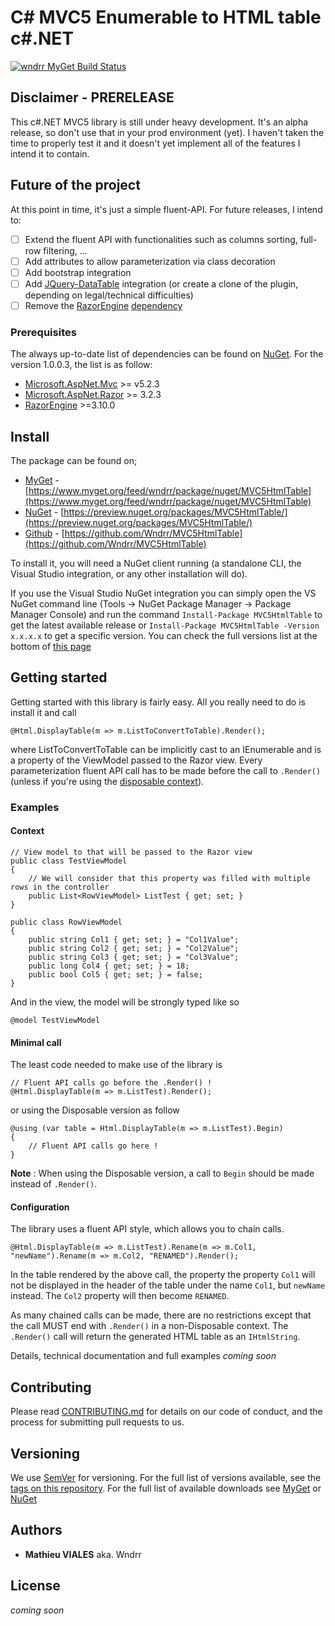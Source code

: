 # C# MVC5 Enumerable to HTML table c#.NET

[![wndrr MyGet Build Status](https://www.myget.org/BuildSource/Badge/wndrr?identifier=22318d40-5a11-4ebf-9fe3-36c2e24e05f5)](https://www.myget.org/)

## Disclaimer - PRERELEASE

This c#.NET MVC5 library is still under heavy development. It's an alpha release, so don't use that in your prod environment (yet).  I haven't taken the time to properly test it and it doesn't yet implement all of the features I intend it to contain.

## Future of the project

At this point in time, it's just a simple fluent-API. For future releases, I intend to:
- [ ] Extend the fluent API with functionalities such as columns sorting, full-row filtering, ...
- [ ] Add attributes to allow parameterization via class decoration
- [ ] Add bootstrap integration
- [ ] Add [JQuery-DataTable](https://datatables.net/) integration (or create a clone of the plugin, depending on legal/technical difficulties)
- [ ] Remove the [RazorEngine](https://preview.nuget.org/packages/RazorEngine/) [dependency](#prerequisites)

### Prerequisites

The always up-to-date list of dependencies can be found on [NuGet](https://preview.nuget.org/packages/MVC5HtmlTable/). For the version 1.0.0.3, the list is as follow:
- [Microsoft.AspNet.Mvc](https://preview.nuget.org/packages/Microsoft.AspNet.Mvc/) >= v5.2.3
- [Microsoft.AspNet.Razor](https://preview.nuget.org/packages/Microsoft.AspNet.Razor/) >= 3.2.3
- [RazorEngine](https://preview.nuget.org/packages/RazorEngine/) >=3.10.0


## Install

The package can be found on;
- [MyGet](https://www.myget.org/feed/wndrr/package/nuget/MVC5HtmlTable) - [https://www.myget.org/feed/wndrr/package/nuget/MVC5HtmlTable](https://www.myget.org/feed/wndrr/package/nuget/MVC5HtmlTable)
- [NuGet](https://preview.nuget.org/packages/MVC5HtmlTable/) - [https://preview.nuget.org/packages/MVC5HtmlTable/](https://preview.nuget.org/packages/MVC5HtmlTable/)
- [Github](https://github.com/Wndrr/MVC5HtmlTable) - [https://github.com/Wndrr/MVC5HtmlTable](https://github.com/Wndrr/MVC5HtmlTable)

To install it, you will need a NuGet client running (a standalone CLI, the Visual Studio integration, or any other installation will do).

If you use the Visual Studio NuGet integration you can simply open the VS NuGet command line (Tools -> NuGet Package Manager -> Package Manager Console) and run the command `Install-Package MVC5HtmlTable` to get the latest available release or `Install-Package MVC5HtmlTable -Version x.x.x.x` to get a specific version. You can check the full versions list at the bottom of [this page](https://preview.nuget.org/packages/MVC5HtmlTable/)

## Getting started

Getting started with this library is fairly easy. All you really need to do is install it and call 

    @Html.DisplayTable(m => m.ListToConvertToTable).Render();

where ListToConvertToTable can be implicitly cast to an IEnumerable and is a property of the ViewModel passed to the Razor view. 
Every parameterization fluent API call has to be made before the call to `.Render()` (unless if you're using the [disposable context](#a-few-examples)).
### Examples

#### Context

    // View model to that will be passed to the Razor view
    public class TestViewModel
    {
        // We will consider that this property was filled with multiple rows in the controller
        public List<RowViewModel> ListTest { get; set; } 
    }
    
    public class RowViewModel
    {
        public string Col1 { get; set; } = "Col1Value";
        public string Col2 { get; set; } = "Col2Value";
        public string Col3 { get; set; } = "Col3Value";
        public long Col4 { get; set; } = 18;
        public bool Col5 { get; set; } = false;
    }

And in the view, the model will be strongly typed like so

    @model TestViewModel

#### Minimal call

The least code needed to make use of the library is
    
    // Fluent API calls go before the .Render() !
    @Html.DisplayTable(m => m.ListTest).Render();

or using the Disposable version as follow

    @using (var table = Html.DisplayTable(m => m.ListTest).Begin)
    {
        // Fluent API calls go here !
    }
**Note** : When using the Disposable version, a call to `Begin` should be made instead of `.Render()`.

#### Configuration

The library uses a fluent API style, which allows you to chain calls.

    @Html.DisplayTable(m => m.ListTest).Rename(m => m.Col1, "newName").Rename(m => m.Col2, "RENAMED").Render();

In the table rendered by the above call, the property the property `Col1` will not be displayed in the header of the table under the name `Col1`, but `newName` instead. The `Col2` property will then become `RENAMED`.

As many chained calls can be made, there are no restrictions except that the call MUST end with `.Render()` in a non-Disposable context. The `.Render()` call will return the generated HTML table as an `IHtmlString`.

Details, technical documentation and full examples *coming soon*
    
## Contributing

Please read [CONTRIBUTING.md](https://github.com/Wndrr/MVC5HtmlTable/blob/master/CONTRIBUTING.md) for details on our code of conduct, and the process for submitting pull requests to us.

## Versioning

We use [SemVer](http://semver.org/) for versioning. For the full list of versions available, see the [tags on this repository](https://github.com/Wndrr/MVC5HtmlTable/tags). For the full list of available downloads see [MyGet](https://www.myget.org/feed/wndrr/package/nuget/MVC5HtmlTable) or [NuGet](https://preview.nuget.org/packages/MVC5HtmlTable/)

## Authors

* **Mathieu VIALES** aka. Wndrr

## License

*coming soon*
